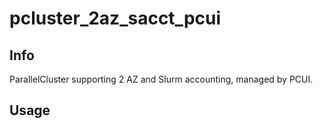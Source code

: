 # pcluster_2az_sacct_pcui

## Info

ParallelCluster supporting 2 AZ and Slurm accounting, managed by PCUI.

## Usage
